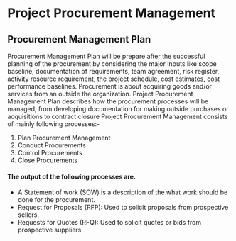 # Project Procurement Management	
##	Procurement Management Plan
Procurement Management Plan will be prepare after the successful planning of the procurement by considering the major inputs like scope baseline, documentation of requirements, team agreement, risk register, activity resource requirement, the project schedule, cost estimates, cost performance baselines. Procurement is about acquiring goods and/or services from an outside the organization. Project Procurement Management Plan describes how the procurement processes will be managed, from developing documentation for making outside purchases or acquisitions to contract closure Project Procurement Management consists of mainly following processes:-

1. Plan Procurement Management
1. Conduct Procurements
1. Control Procurements
1. Close Procurements

#### The output of the following processes are.

* A Statement of work (SOW) is a description of the what work should be done for the procurement.
* Request for Proposals (RFP): Used to solicit proposals from prospective sellers.
* Requests for Quotes (RFQ): Used to solicit quotes or bids from prospective suppliers.